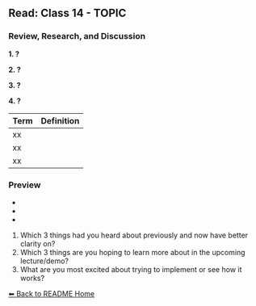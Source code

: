 ## Read: Class 14 - TOPIC

### Review, Research, and Discussion

**1. ?**

**2. ?**

**3. ?**

**4. ?**


**Term** | **Definition**
-----|-----
xx|
xx |
xx |


### Preview
- []()
- []()
- []()

1. Which 3 things had you heard about previously and now have better clarity on?
1. Which 3 things are you hoping to learn more about in the upcoming lecture/demo?
1. What are you most excited about trying to implement or see how it works?

[⬅ Back to README Home](README.md)
